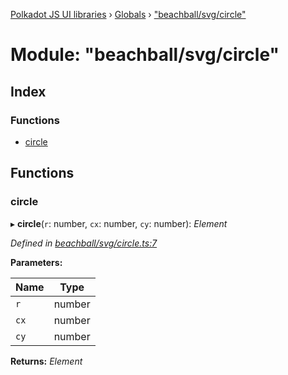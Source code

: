 [Polkadot JS UI libraries](../README.md) › [Globals](../globals.md) › ["beachball/svg/circle"](_beachball_svg_circle_.md)

# Module: "beachball/svg/circle"

## Index

### Functions

* [circle](_beachball_svg_circle_.md#circle)

## Functions

###  circle

▸ **circle**(`r`: number, `cx`: number, `cy`: number): *Element*

*Defined in [beachball/svg/circle.ts:7](https://github.com/polkadot-js/ui/blob/9252de79d/packages/ui-shared/src/icons/beachball/svg/circle.ts#L7)*

**Parameters:**

Name | Type |
------ | ------ |
`r` | number |
`cx` | number |
`cy` | number |

**Returns:** *Element*
